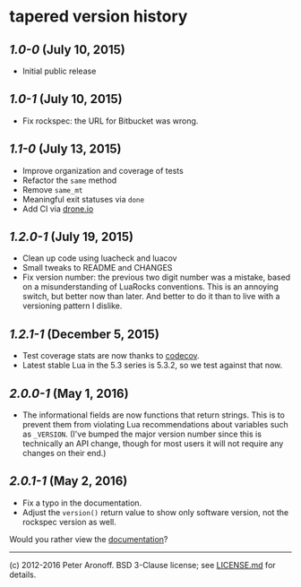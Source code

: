 # tapered version history

## *1.0-0* (July 10, 2015)

+ Initial public release

## *1.0-1* (July 10, 2015)

+ Fix rockspec: the URL for Bitbucket was wrong.

## *1.1-0* (July 13, 2015)

+ Improve organization and coverage of tests
+ Refactor the `same` method
+ Remove `same_mt`
+ Meaningful exit statuses via `done`
+ Add CI via [drone.io][dio]

## *1.2.0-1* (July 19, 2015)

+ Clean up code using luacheck and luacov
+ Small tweaks to README and CHANGES
+ Fix version number: the previous two digit number was a mistake, based on
  a misunderstanding of LuaRocks conventions. This is an annoying switch, but
  better now than later. And better to do it than to live with a versioning
  pattern I dislike.

## *1.2.1-1* (December 5, 2015)

+ Test coverage stats are now thanks to [codecov][codecov].
+ Latest stable Lua in the 5.3 series is 5.3.2, so we test against that now.

[codecov]: https://codecov.io

## *2.0.0-1* (May 1, 2016)

+ The informational fields are now functions that return strings. This is to prevent them from violating Lua recommendations about variables such as `_VERSION`. (I've bumped the major version number since this is technically an API change, though for most users it will not require any changes on their end.)

## *2.0.1-1* (May 2, 2016)

+ Fix a typo in the documentation.
+ Adjust the `version()` return value to show only software version, not the rockspec version as well.

Would you rather view the [documentation][d]?

[d]: /README.md
[dio]: https://drone.io/bitbucket.org/telemachus/tapered/latest
---

(c) 2012-2016 Peter Aronoff. BSD 3-Clause license; see [LICENSE.md][l] for
details.

[l]: /LICENSE.md

